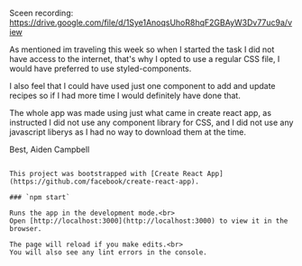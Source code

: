 Sceen recording: https://drive.google.com/file/d/1Sye1AnoqsUhoR8hqF2GBAyW3Dv77uc9a/view

As mentioned im traveling this week so when I started the task I did not have access to the internet, that's why I opted to use a regular CSS file, I would have preferred to use styled-components. 

I also feel that I could have used just one component to add and update recipes so if I had more time I would definitely have done that.

The whole app was made using just what came in create react app, as instructed I did not use any component library for CSS, and I did not use any javascript liberys as I had no way to download them at the time. 

Best,
Aiden Campbell 

```

This project was bootstrapped with [Create React App](https://github.com/facebook/create-react-app).

### `npm start`

Runs the app in the development mode.<br>
Open [http://localhost:3000](http://localhost:3000) to view it in the browser.

The page will reload if you make edits.<br>
You will also see any lint errors in the console.

```
